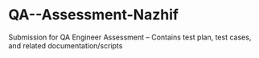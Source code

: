 # QA--Assessment-Nazhif
Submission for QA Engineer Assessment – Contains test plan, test cases, and related documentation/scripts
